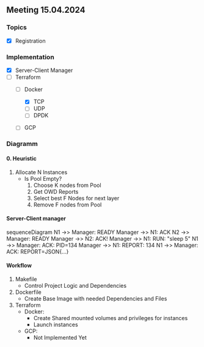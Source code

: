 ## Meeting  15.04.2024

### Topics
- [X] Registration

### Implementation
- [X] Server-Client Manager
- [ ] Terraform
    + [ ] Docker
        - [X] TCP
        - [ ] UDP
        - [ ] DPDK
    + [ ] GCP


### Diagramm

#### 0. Heuristic 
1. Allocate N Instances
    - Is Pool Empty?
        1. Choose K nodes from Pool
        2. Get OWD Reports
        3. Select best F Nodes for next layer
        4. Remove F nodes from Pool

#### Server-Client manager

<div class="mermaid">
sequenceDiagram
    N1 ->> Manager: READY
    Manager ->> N1: ACK
    N2 ->> Manager: READY
    Manager ->> N2: ACK!
    Manager ->> N1: RUN: "sleep 5"
    N1 ->> Manager: ACK: PID=134
    Manager ->> N1: REPORT: 134
    N1 ->> Manager: ACK: REPORT=JSON{...}
</div> 

#### Workflow
1. Makefile 
    - Control Project Logic and Dependencies
2. Dockerfile 
    - Create Base Image with needed Dependencies and Files
3. Terraform
    - Docker: 
        - Create Shared mounted volumes and privileges for instances
        - Launch instances
    - GCP: 
        - Not Implemented Yet
